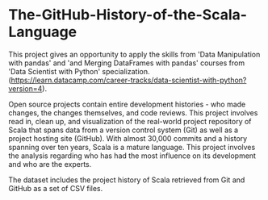 # The-GitHub-History-of-the-Scala-Language


This project gives an opportunity to apply the skills from  'Data Manipulation with pandas' and 'and Merging DataFrames with pandas' courses from 'Data Scientist with Python' specialization. (https://learn.datacamp.com/career-tracks/data-scientist-with-python?version=4).


Open source projects contain entire development histories - who made changes, the changes themselves, and code reviews. This project involves read in, clean up, and visualization of the real-world project repository of Scala that spans data from a version control system (Git) as well as a project hosting site (GitHub). With almost 30,000 commits and a history spanning over ten years, Scala is a mature language. This project involves the analysis regarding who has had the most influence on its development and who are the experts.

The dataset includes the project history of Scala retrieved from Git and GitHub as a set of CSV files.
